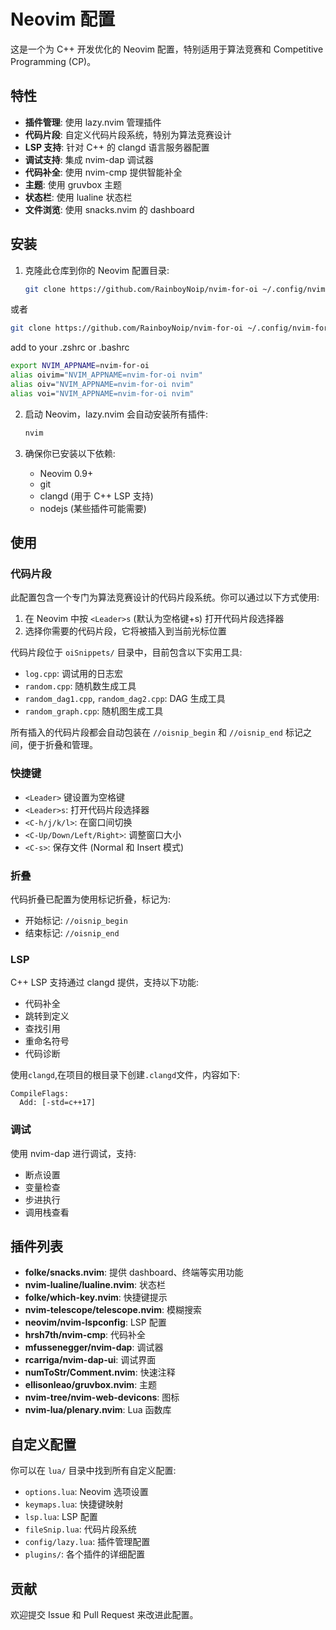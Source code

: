 # Neovim 配置

这是一个为 C++ 开发优化的 Neovim 配置，特别适用于算法竞赛和 Competitive Programming (CP)。

## 特性

- **插件管理**: 使用 lazy.nvim 管理插件
- **代码片段**: 自定义代码片段系统，特别为算法竞赛设计
- **LSP 支持**: 针对 C++ 的 clangd 语言服务器配置
- **调试支持**: 集成 nvim-dap 调试器
- **代码补全**: 使用 nvim-cmp 提供智能补全
- **主题**: 使用 gruvbox 主题
- **状态栏**: 使用 lualine 状态栏
- **文件浏览**: 使用 snacks.nvim 的 dashboard

## 安装

1. 克隆此仓库到你的 Neovim 配置目录:
   ```bash
   git clone https://github.com/RainboyNoip/nvim-for-oi ~/.config/nvim
   ```

或者

   ```bash
   git clone https://github.com/RainboyNoip/nvim-for-oi ~/.config/nvim-for-oi
   ```

   add to your .zshrc or .bashrc
   ```bash
   export NVIM_APPNAME=nvim-for-oi
   alias oivim="NVIM_APPNAME=nvim-for-oi nvim"
   alias oiv="NVIM_APPNAME=nvim-for-oi nvim"
   alias voi="NVIM_APPNAME=nvim-for-oi nvim"
   ```


2. 启动 Neovim，lazy.nvim 会自动安装所有插件:
   ```bash
   nvim
   ```

3. 确保你已安装以下依赖:
   - Neovim 0.9+
   - git
   - clangd (用于 C++ LSP 支持)
   - nodejs (某些插件可能需要)

## 使用

### 代码片段

此配置包含一个专门为算法竞赛设计的代码片段系统。你可以通过以下方式使用:

1. 在 Neovim 中按 `<Leader>s` (默认为空格键+s) 打开代码片段选择器
2. 选择你需要的代码片段，它将被插入到当前光标位置

代码片段位于 `oiSnippets/` 目录中，目前包含以下实用工具:
- `log.cpp`: 调试用的日志宏
- `random.cpp`: 随机数生成工具
- `random_dag1.cpp`, `random_dag2.cpp`: DAG 生成工具
- `random_graph.cpp`: 随机图生成工具

所有插入的代码片段都会自动包装在 `//oisnip_begin` 和 `//oisnip_end` 标记之间，便于折叠和管理。

### 快捷键

- `<Leader>` 键设置为空格键
- `<Leader>s`: 打开代码片段选择器
- `<C-h/j/k/l>`: 在窗口间切换
- `<C-Up/Down/Left/Right>`: 调整窗口大小
- `<C-s>`: 保存文件 (Normal 和 Insert 模式)

### 折叠

代码折叠已配置为使用标记折叠，标记为:
- 开始标记: `//oisnip_begin`
- 结束标记: `//oisnip_end`

### LSP

C++ LSP 支持通过 clangd 提供，支持以下功能:
- 代码补全
- 跳转到定义
- 查找引用
- 重命名符号
- 代码诊断


使用`clangd`,在项目的根目录下创建`.clangd`文件，内容如下:

```
CompileFlags:
  Add: [-std=c++17]
```

### 调试

使用 nvim-dap 进行调试，支持:
- 断点设置
- 变量检查
- 步进执行
- 调用栈查看

## 插件列表

- **folke/snacks.nvim**: 提供 dashboard、终端等实用功能
- **nvim-lualine/lualine.nvim**: 状态栏
- **folke/which-key.nvim**: 快捷键提示
- **nvim-telescope/telescope.nvim**: 模糊搜索
- **neovim/nvim-lspconfig**: LSP 配置
- **hrsh7th/nvim-cmp**: 代码补全
- **mfussenegger/nvim-dap**: 调试器
- **rcarriga/nvim-dap-ui**: 调试界面
- **numToStr/Comment.nvim**: 快速注释
- **ellisonleao/gruvbox.nvim**: 主题
- **nvim-tree/nvim-web-devicons**: 图标
- **nvim-lua/plenary.nvim**: Lua 函数库

## 自定义配置

你可以在 `lua/` 目录中找到所有自定义配置:
- `options.lua`: Neovim 选项设置
- `keymaps.lua`: 快捷键映射
- `lsp.lua`: LSP 配置
- `fileSnip.lua`: 代码片段系统
- `config/lazy.lua`: 插件管理配置
- `plugins/`: 各个插件的详细配置

## 贡献

欢迎提交 Issue 和 Pull Request 来改进此配置。
